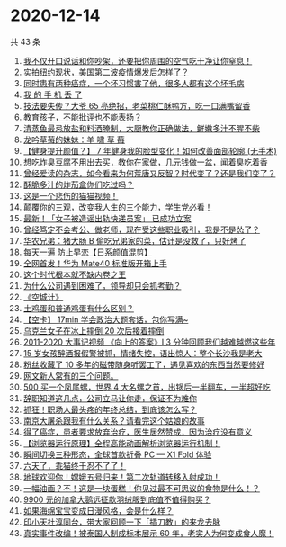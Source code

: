 # 2020-12-14

共 43 条

<!-- BEGIN -->
<!-- 最后更新时间 Mon Dec 14 2020 23:09:37 GMT+0800 (CST) -->

1. [我不仅开口说话和你吵架，还要把你周围的空气吃干净让你窒息！](https://www.zhihu.com/zvideo/1321832212191662080)
2. [实拍纽约现状，美国第二波疫情爆发后怎样了？](https://www.zhihu.com/zvideo/1321787495927599104)
3. [同时患有两种癌症，一个坏习惯害了他，很多人都有这个坏毛病](https://www.zhihu.com/zvideo/1321558924358217728)
4. [我 的 手 机 丢 了](https://www.zhihu.com/zvideo/1321850087853588480)
5. [技法要失传？大爷 65
   亮绝招，老菜桃仁酥鸭方，吃一口满嘴留香](https://www.zhihu.com/zvideo/1320045001829801984)
6. [教育孩子，不能批评也不能表扬？](https://www.zhihu.com/zvideo/1321517262722486272)
7. [清蒸鱼最忌放盐和料酒腌制，大厨教你正确做法，鲜嫩多汁不腥不柴](https://www.zhihu.com/zvideo/1321829029319192576)
8. [龙吟草莓的妹妹：羊 啸 草 莓](https://www.zhihu.com/zvideo/1321798788017455104)
9. [【健身提升颜值？】 7 年健身我的脸型变化！如何改善面部轮廓
   (无手术)](https://www.zhihu.com/zvideo/1321861143841644544)
10. [想吃炸臭豆腐不用出去买，教你在家做，几元钱做一盆，闻着臭吃着香](https://www.zhihu.com/zvideo/1321842321441124352)
11. [曾经爱读的杂志，如今看来为何荒唐又反智？时代变了？还是我们变了？](https://www.zhihu.com/zvideo/1321849476731019264)
12. [酥脆多汁的炸茄盒你们吃过吗？](https://www.zhihu.com/zvideo/1321868805996023808)
13. [这是一个悲伤的猫猫视频！](https://www.zhihu.com/zvideo/1321247327759962112)
14. [颠覆你的三观，改变我人生的三个能力，学生党必看！](https://www.zhihu.com/zvideo/1321738554779508736)
15. [最新！「女子被造谣出轨快递员案」 已成功立案](https://www.zhihu.com/zvideo/1321905127021248512)
16. [曾经笃定不会考公、做老师，现在受这些职业吸引，我是不是怂了？](https://www.zhihu.com/zvideo/1321250899634200576)
17. [华农兄弟：猪大肠 B
    偷吃兄弟家的菜，估计是没救了，只好烤了](https://www.zhihu.com/zvideo/1320482002697486336)
18. [每天一遍 防止早恋【日系颜值混剪】](https://www.zhihu.com/zvideo/1321547711879614464)
19. [全网首发！华为 Mate40 标准版开箱上手](https://www.zhihu.com/zvideo/1321008667903000576)
20. [这个时代根本就不缺内卷之王](https://www.zhihu.com/zvideo/1321847191708086272)
21. [为什么公司遇到困难了，领导却只会抓考勤？](https://www.zhihu.com/zvideo/1321212115676528640)
22. [《空城计》](https://www.zhihu.com/zvideo/1321507234367488000)
23. [土鸡蛋和普通鸡蛋有什么区别？](https://www.zhihu.com/zvideo/1321509381851308032)
24. [【空卡】 17min
    学会政治大题套话，包你写满~](https://www.zhihu.com/zvideo/1321212573346951168)
25. [乌克兰女子在冰上摔倒 20 次后接着摔倒](https://www.zhihu.com/zvideo/1321731484987281408)
26. [2011-2020 大事记视频 《向上的答案》I 3
    分钟回顾我们越难越燃这些年](https://www.zhihu.com/zvideo/1319263773870804992)
27. [15
    岁女孩醉酒报假警被抓，情绪失控，语出惊人：整个长沙我是老大](https://www.zhihu.com/zvideo/1321498053384196096)
28. [粉丝收藏了 10
    多年的磁带随身听罢工了，遇见喜欢的东西当然要修好](https://www.zhihu.com/zvideo/1321460294653689856)
29. [网文新人常有的三个问题。](https://www.zhihu.com/zvideo/1321579337775321088)
30. [500 买一个凤尾螺，世界 4
    大名螺之首，出锅后一半翻车，一半超好吃](https://www.zhihu.com/zvideo/1321301470902255616)
31. [辞职知道这几点，公司立马让你走，保证不为难你](https://www.zhihu.com/zvideo/1320505086528385024)
32. [抓狂！职场人最头疼的年终总结，到底该怎么写？](https://www.zhihu.com/zvideo/1320329823823372288)
33. [南京大屠杀跟我有什么关系？请看完这个姑娘的故事](https://www.zhihu.com/zvideo/1321472652281237504)
34. [得了癌症，患者要求放弃治疗，医生居然赞成，因为治疗没有意义](https://www.zhihu.com/zvideo/1321407473429790720)
35. [【浏览器运行原理】全程高能动画解析浏览器运行机制！](https://www.zhihu.com/zvideo/1318938663649800192)
36. [瞬间切换三种形态，全球首款折叠 PC — X1 Fold
    体验](https://www.zhihu.com/zvideo/1320828264152203264)
37. [六天了，乖猫终于忍不了了！](https://www.zhihu.com/zvideo/1321112124702752768)
38. [地球欢迎你！嫦娥五号归来！第二次轨道转移入射成功！](https://www.zhihu.com/zvideo/1321459688425701376)
39. [一幅油画？不！这是一块蛋糕！你见过最不可思议的食物是什么！？](https://www.zhihu.com/zvideo/1319641436652859392)
40. [9900
    元的加拿大鹅远征款羽绒服到底值不值得购买？](https://www.zhihu.com/zvideo/1320800600888659968)
41. [如果海绵宝宝变成日漫风格，会是什么样？](https://www.zhihu.com/zvideo/1320709748011069440)
42. [印小天杜淳同台，带大家回顾一下「插刀教」的来龙去脉](https://www.zhihu.com/zvideo/1319361784261058560)
43. [真实事件改编！被泰国人制成标本展示 60
    年，老实人为何变成食人魔！](https://www.zhihu.com/zvideo/1321154858959695872)

<!-- END -->
